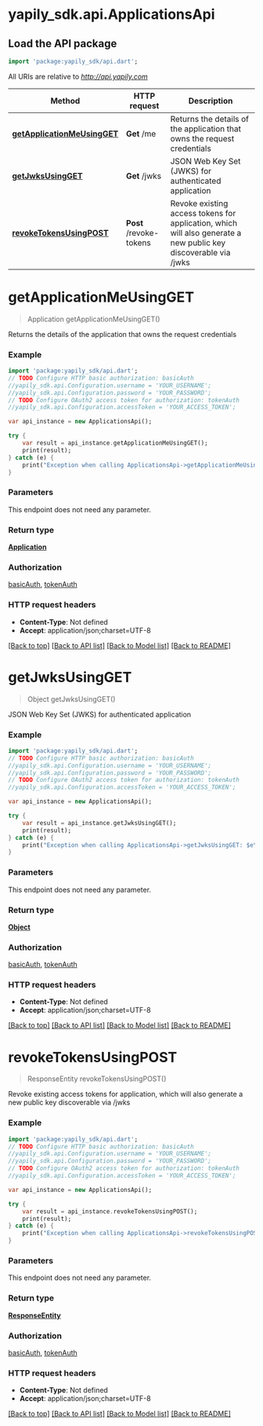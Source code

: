 # yapily_sdk.api.ApplicationsApi

## Load the API package
```dart
import 'package:yapily_sdk/api.dart';
```

All URIs are relative to *http://api.yapily.com*

Method | HTTP request | Description
------------- | ------------- | -------------
[**getApplicationMeUsingGET**](ApplicationsApi.md#getApplicationMeUsingGET) | **Get** /me | Returns the details of the application that owns the request credentials
[**getJwksUsingGET**](ApplicationsApi.md#getJwksUsingGET) | **Get** /jwks | JSON Web Key Set (JWKS) for authenticated application
[**revokeTokensUsingPOST**](ApplicationsApi.md#revokeTokensUsingPOST) | **Post** /revoke-tokens | Revoke existing access tokens for application, which will also generate a new public key discoverable via /jwks


# **getApplicationMeUsingGET**
> Application getApplicationMeUsingGET()

Returns the details of the application that owns the request credentials

### Example 
```dart
import 'package:yapily_sdk/api.dart';
// TODO Configure HTTP basic authorization: basicAuth
//yapily_sdk.api.Configuration.username = 'YOUR_USERNAME';
//yapily_sdk.api.Configuration.password = 'YOUR_PASSWORD';
// TODO Configure OAuth2 access token for authorization: tokenAuth
//yapily_sdk.api.Configuration.accessToken = 'YOUR_ACCESS_TOKEN';

var api_instance = new ApplicationsApi();

try { 
    var result = api_instance.getApplicationMeUsingGET();
    print(result);
} catch (e) {
    print("Exception when calling ApplicationsApi->getApplicationMeUsingGET: $e\n");
}
```

### Parameters
This endpoint does not need any parameter.

### Return type

[**Application**](Application.md)

### Authorization

[basicAuth](../README.md#basicAuth), [tokenAuth](../README.md#tokenAuth)

### HTTP request headers

 - **Content-Type**: Not defined
 - **Accept**: application/json;charset=UTF-8

[[Back to top]](#) [[Back to API list]](../README.md#documentation-for-api-endpoints) [[Back to Model list]](../README.md#documentation-for-models) [[Back to README]](../README.md)

# **getJwksUsingGET**
> Object getJwksUsingGET()

JSON Web Key Set (JWKS) for authenticated application

### Example 
```dart
import 'package:yapily_sdk/api.dart';
// TODO Configure HTTP basic authorization: basicAuth
//yapily_sdk.api.Configuration.username = 'YOUR_USERNAME';
//yapily_sdk.api.Configuration.password = 'YOUR_PASSWORD';
// TODO Configure OAuth2 access token for authorization: tokenAuth
//yapily_sdk.api.Configuration.accessToken = 'YOUR_ACCESS_TOKEN';

var api_instance = new ApplicationsApi();

try { 
    var result = api_instance.getJwksUsingGET();
    print(result);
} catch (e) {
    print("Exception when calling ApplicationsApi->getJwksUsingGET: $e\n");
}
```

### Parameters
This endpoint does not need any parameter.

### Return type

[**Object**](Object.md)

### Authorization

[basicAuth](../README.md#basicAuth), [tokenAuth](../README.md#tokenAuth)

### HTTP request headers

 - **Content-Type**: Not defined
 - **Accept**: application/json;charset=UTF-8

[[Back to top]](#) [[Back to API list]](../README.md#documentation-for-api-endpoints) [[Back to Model list]](../README.md#documentation-for-models) [[Back to README]](../README.md)

# **revokeTokensUsingPOST**
> ResponseEntity revokeTokensUsingPOST()

Revoke existing access tokens for application, which will also generate a new public key discoverable via /jwks

### Example 
```dart
import 'package:yapily_sdk/api.dart';
// TODO Configure HTTP basic authorization: basicAuth
//yapily_sdk.api.Configuration.username = 'YOUR_USERNAME';
//yapily_sdk.api.Configuration.password = 'YOUR_PASSWORD';
// TODO Configure OAuth2 access token for authorization: tokenAuth
//yapily_sdk.api.Configuration.accessToken = 'YOUR_ACCESS_TOKEN';

var api_instance = new ApplicationsApi();

try { 
    var result = api_instance.revokeTokensUsingPOST();
    print(result);
} catch (e) {
    print("Exception when calling ApplicationsApi->revokeTokensUsingPOST: $e\n");
}
```

### Parameters
This endpoint does not need any parameter.

### Return type

[**ResponseEntity**](ResponseEntity.md)

### Authorization

[basicAuth](../README.md#basicAuth), [tokenAuth](../README.md#tokenAuth)

### HTTP request headers

 - **Content-Type**: Not defined
 - **Accept**: application/json;charset=UTF-8

[[Back to top]](#) [[Back to API list]](../README.md#documentation-for-api-endpoints) [[Back to Model list]](../README.md#documentation-for-models) [[Back to README]](../README.md)

